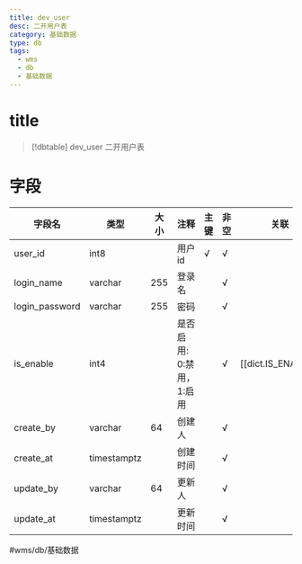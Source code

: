 ```yaml
---
title: dev_user
desc: 二开用户表
category: 基础数据
type: db
tags:
  - wms
  - db
  - 基础数据
---
```


# title
>[!dbtable] dev_user
> 二开用户表

# 字段
| 字段名 | 类型 | 大小 | 注释 | 主键 | 非空 | 关联 |
| --- | --- | --- | --- | --- | --- | --- |
| user_id | int8 |  | 用户id | √ | √ |  |
| login_name | varchar | 255 | 登录名 |  | √ |  |
| login_password | varchar | 255 | 密码 |  | √ |  |
| is_enable | int4 |  | 是否启用: 0:禁用，1:启用 |  | √ | [[dict.IS_ENABLE]] |
| create_by | varchar | 64 | 创建人 |  | √ |  |
| create_at | timestamptz |  | 创建时间 |  | √ |  |
| update_by | varchar | 64 | 更新人 |  | √ |  |
| update_at | timestamptz |  | 更新时间 |  | √ |  |
#wms/db/基础数据
